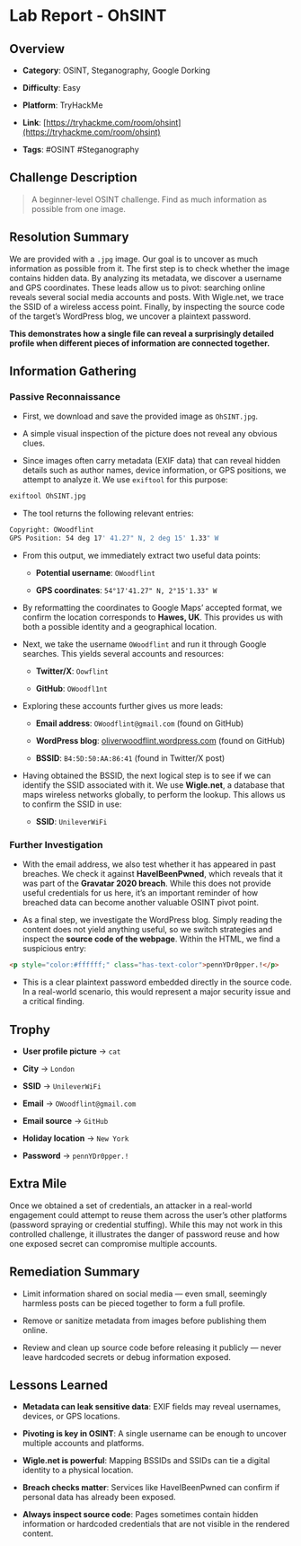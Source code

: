 # Lab Report - OhSINT

## Overview

- **Category**: OSINT, Steganography, Google Dorking
    
- **Difficulty**: Easy
    
- **Platform**: TryHackMe
    
- **Link**: [https://tryhackme.com/room/ohsint](https://tryhackme.com/room/ohsint)
    
- **Tags**: #OSINT #Steganography


## Challenge Description
> A beginner-level OSINT challenge. Find as much information as possible from one image.

## Resolution Summary

We are provided with a `.jpg` image. Our goal is to uncover as much information as possible from it. The first step is to check whether the image contains hidden data. By analyzing its metadata, we discover a username and GPS coordinates. These leads allow us to pivot: searching online reveals several social media accounts and posts. With Wigle.net, we trace the SSID of a wireless access point. Finally, by inspecting the source code of the target’s WordPress blog, we uncover a plaintext password.

**This demonstrates how a single file can reveal a surprisingly detailed profile when different pieces of information are connected together.**

## Information Gathering
### Passive Reconnaissance

- First, we download and save the provided image as `OhSINT.jpg`.
    
- A simple visual inspection of the picture does not reveal any obvious clues.
    
- Since images often carry metadata (EXIF data) that can reveal hidden details such as author names, device information, or GPS positions, we attempt to analyze it. We use `exiftool` for this purpose:
    

```bash
exiftool OhSINT.jpg
```

- The tool returns the following relevant entries:
    

```bash
Copyright: OWoodflint
GPS Position: 54 deg 17' 41.27" N, 2 deg 15' 1.33" W
```

- From this output, we immediately extract two useful data points:
    
    - **Potential username**: `OWoodflint`
        
    - **GPS coordinates**: `54°17'41.27" N, 2°15'1.33" W`
        
- By reformatting the coordinates to Google Maps’ accepted format, we confirm the location corresponds to **Hawes, UK**. This provides us with both a possible identity and a geographical location.
    
- Next, we take the username `OWoodflint` and run it through Google searches. This yields several accounts and resources:
    
    - **Twitter/X**: `Oowflint`
        
    - **GitHub**: `OWoodfl1nt`
        
- Exploring these accounts further gives us more leads:
    
    - **Email address**: `OWoodflint@gmail.com` (found on GitHub)
        
    - **WordPress blog**: [oliverwoodflint.wordpress.com](https://oliverwoodflint.wordpress.com/) (found on GitHub)
        
    - **BSSID**: `B4:5D:50:AA:86:41` (found in Twitter/X post)
        
- Having obtained the BSSID, the next logical step is to see if we can identify the SSID associated with it. We use **Wigle.net**, a database that maps wireless networks globally, to perform the lookup. This allows us to confirm the SSID in use:
	
	- **SSID**: `UnileverWiFi`


### Further Investigation

- With the email address, we also test whether it has appeared in past breaches. We check it against **HaveIBeenPwned**, which reveals that it was part of the **Gravatar 2020 breach**. While this does not provide useful credentials for us here, it’s an important reminder of how breached data can become another valuable OSINT pivot point.
    
- As a final step, we investigate the WordPress blog. Simply reading the content does not yield anything useful, so we switch strategies and inspect the **source code of the webpage**. Within the HTML, we find a suspicious entry:
    

```html
<p style="color:#ffffff;" class="has-text-color">pennYDr0pper.!</p>
```

- This is a clear plaintext password embedded directly in the source code. In a real-world scenario, this would represent a major security issue and a critical finding.

## Trophy

- **User profile picture** → `cat`
    
- **City** → `London`
    
- **SSID** → `UnileverWiFi`
    
- **Email** → `OWoodflint@gmail.com`
    
- **Email source** → `GitHub`
    
- **Holiday location** → `New York`
    
- **Password** → `pennYDr0pper.!`
    

## Extra Mile

Once we obtained a set of credentials, an attacker in a real-world engagement could attempt to reuse them across the user’s other platforms (password spraying or credential stuffing). While this may not work in this controlled challenge, it illustrates the danger of password reuse and how one exposed secret can compromise multiple accounts.

## Remediation Summary

- Limit information shared on social media — even small, seemingly harmless posts can be pieced together to form a full profile.
    
- Remove or sanitize metadata from images before publishing them online.
    
- Review and clean up source code before releasing it publicly — never leave hardcoded secrets or debug information exposed.

## Lessons Learned

- **Metadata can leak sensitive data**: EXIF fields may reveal usernames, devices, or GPS locations.
    
- **Pivoting is key in OSINT**: A single username can be enough to uncover multiple accounts and platforms.
    
- **Wigle.net is powerful**: Mapping BSSIDs and SSIDs can tie a digital identity to a physical location.
    
- **Breach checks matter**: Services like HaveIBeenPwned can confirm if personal data has already been exposed.
    
- **Always inspect source code**: Pages sometimes contain hidden information or hardcoded credentials that are not visible in the rendered content.

